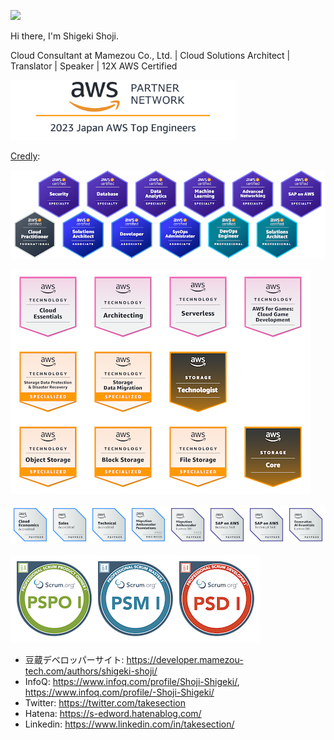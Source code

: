 ![](/takesection/takesection/raw/main/header.png)

Hi there, I'm Shigeki Shoji.

Cloud Consultant at Mamezou Co., Ltd. | Cloud Solutions Architect | Translator | Speaker | 12X AWS Certified

<a href="https://aws.amazon.com/jp/blogs/psa/2023-japan-aws-top-engineers/"><img src="https://github.com/edward-mamezou/edward-mamezou/blob/main/2023JapanAWSTopEngineers-logo_light.png" width="360px"></a>

[Credly](https://www.credly.com/users/username.835c802c/badges): 

![AWS Certified](https://github.com/takesection/takesection/raw/main/badges.png)

![AWS Learning](https://github.com/takesection/takesection/raw/main/learning.png)

![APN](apn-badge.png)

![Professional Scrum](https://github.com/takesection/takesection/raw/main/professional-scrum.png)

* 豆蔵デベロッパーサイト: https://developer.mamezou-tech.com/authors/shigeki-shoji/
* InfoQ: https://www.infoq.com/profile/Shoji-Shigeki/, https://www.infoq.com/profile/-Shoji-Shigeki/
* Twitter: https://twitter.com/takesection
* Hatena: https://s-edword.hatenablog.com/
* Linkedin: https://www.linkedin.com/in/takesection/
